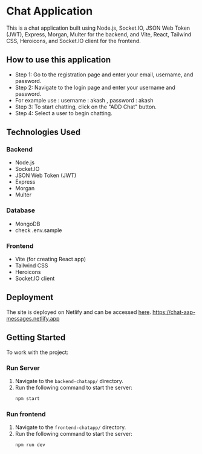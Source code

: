 # Chat Application

This is a chat application built using Node.js, Socket.IO, JSON Web Token (JWT), Express, Morgan, Multer for the backend, and Vite, React, Tailwind CSS, Heroicons, and Socket.IO client for the frontend.

## How to use this application

- Step 1: Go to the registration page and enter your email, username, and password.
- Step 2: Navigate to the login page and enter your username and password.
- For example use : username : akash , password : akash
- Step 3: To start chatting, click on the "ADD Chat" button.
- Step 4: Select a user to begin chatting.

## Technologies Used

### Backend
- Node.js
- Socket.IO
- JSON Web Token (JWT)
- Express
- Morgan
- Multer

### Database
- MongoDB
- check .env.sample

### Frontend
- Vite (for creating React app)
- Tailwind CSS
- Heroicons
- Socket.IO client

## Deployment

The site is deployed on Netlify and can be accessed [here](https://chat-aap-messages.netlify.app).
https://chat-aap-messages.netlify.app

## Getting Started

To work with the project:

### Run Server

1. Navigate to the `backend-chatapp/` directory.
2. Run the following command to start the server:
   ```bash
   npm start

### Run frontend

1. Navigate to the `frontend-chatapp/` directory.
2. Run the following command to start the server:
   ```bash
   npm run dev
